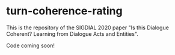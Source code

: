 # turn-coherence-rating
This is the repository of the SIGDIAL 2020 paper "Is this Dialogue Coherent? Learning from Dialogue Acts and Entities".

Code coming soon!
